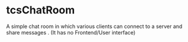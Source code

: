 # tcsChatRoom
A simple chat room in which various clients can connect to a server and share messages . 
(It has no Frontend/User interface)
